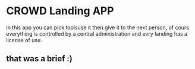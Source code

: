 # CROWD Landing APP
in this app you can pick toolsuse it then give it to the next person, of cours everything is controlled by a central administration and evry landing has a license of use.
 ## that was a brief :)

